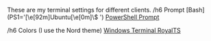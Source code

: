 These are my terminal settings for different clients.
/h6 Prompt
[Bash](PS1='\[\e[92m\]Ubuntu\[\e[0m\]\\$ ')
[PowerShell Prompt](https://github.com/JB-BR/JB-s-Windows-Terminal/blob/main/Profile.ps1)

/h6 Colors (I use the Nord theme)
[Windows Terminal ](https://github.com/JB-BR/JB-s-Windows-Terminal/blob/main/settings.json)
[RoyalTS](https://github.com/JB-BR/JB-s-Windows-Terminal/blob/main/connection_properties.json)
